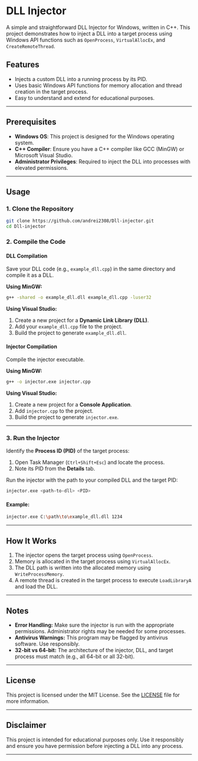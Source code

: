 # DLL Injector

A simple and straightforward DLL Injector for Windows, written in C++. This project demonstrates how to inject a DLL into a target process using Windows API functions such as `OpenProcess`, `VirtualAllocEx`, and `CreateRemoteThread`.

## Features

- Injects a custom DLL into a running process by its PID.
- Uses basic Windows API functions for memory allocation and thread creation in the target process.
- Easy to understand and extend for educational purposes.

---

## Prerequisites

- **Windows OS**: This project is designed for the Windows operating system.
- **C++ Compiler**: Ensure you have a C++ compiler like GCC (MinGW) or Microsoft Visual Studio.
- **Administrator Privileges**: Required to inject the DLL into processes with elevated permissions.

---

## Usage

### 1. Clone the Repository
```bash
git clone https://github.com/andrei2308/Dll-injector.git
cd Dll-injector
```

### 2. Compile the Code

#### **DLL Compilation**
Save your DLL code (e.g., `example_dll.cpp`) in the same directory and compile it as a DLL.

**Using MinGW:**
```bash
g++ -shared -o example_dll.dll example_dll.cpp -luser32
```

**Using Visual Studio:**
1. Create a new project for a **Dynamic Link Library (DLL)**.
2. Add your `example_dll.cpp` file to the project.
3. Build the project to generate `example_dll.dll`.

#### **Injector Compilation**
Compile the injector executable.

**Using MinGW:**
```bash
g++ -o injector.exe injector.cpp
```

**Using Visual Studio:**
1. Create a new project for a **Console Application**.
2. Add `injector.cpp` to the project.
3. Build the project to generate `injector.exe`.

---

### 3. Run the Injector
Identify the **Process ID (PID)** of the target process:
1. Open Task Manager (`Ctrl+Shift+Esc`) and locate the process.
2. Note its PID from the **Details** tab.

Run the injector with the path to your compiled DLL and the target PID:
```bash
injector.exe <path-to-dll> <PID>
```

#### Example:
```bash
injector.exe C:\path\to\example_dll.dll 1234
```

---

## How It Works

1. The injector opens the target process using `OpenProcess`.
2. Memory is allocated in the target process using `VirtualAllocEx`.
3. The DLL path is written into the allocated memory using `WriteProcessMemory`.
4. A remote thread is created in the target process to execute `LoadLibraryA` and load the DLL.

---

## Notes

- **Error Handling:** Make sure the injector is run with the appropriate permissions. Administrator rights may be needed for some processes.
- **Antivirus Warnings:** This program may be flagged by antivirus software. Use responsibly.
- **32-bit vs 64-bit:** The architecture of the injector, DLL, and target process must match (e.g., all 64-bit or all 32-bit).

---

## License

This project is licensed under the MIT License. See the [LICENSE](LICENSE) file for more information.

---

## Disclaimer

This project is intended for educational purposes only. Use it responsibly and ensure you have permission before injecting a DLL into any process.

---
